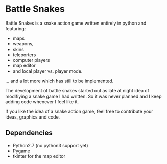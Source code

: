 Battle Snakes
=============
Battle Snakes is a snake action game written entirely in python and featuring:
 * maps
 * weapons,
 * skins
 * teleporters
 * computer players
 * map editor
 * and local player vs. player mode.

... and a lot more which has still to be implemented.

The development of battle snakes started out as late at night idea of modifiying a snake game I had written. So it was never planned and I keep adding code whenever I feel like it.

If you like the idea of a snake action game, feel free to contribute your ideas, graphics and code.


## Dependencies
 * Python2.7 (no python3 support yet)
 * Pygame
 * tkinter for the map editor












